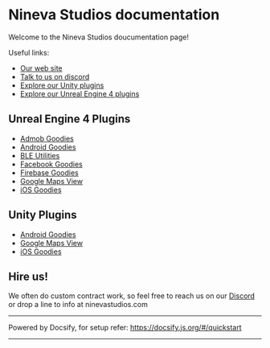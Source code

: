 # Nineva Studios documentation

Welcome to the Nineva Studios doucumentation page!

Useful links:

* [Our web site](https://ninevastudios.com)
* [Talk to us on discord](https://bit.ly/nineva_support_discord)
* [Explore our Unity plugins](https://assetstore.unity.com/publishers/5296)
* [Explore our Unreal Engine 4 plugins](https://www.unrealengine.com/marketplace/profile/Nineva+Studios)

## Unreal Engine 4 Plugins

* [Admob Goodies](ue-plugins/admob-unreal)
* [Android Goodies](ue-plugins/android-goodies-unreal)
* [BLE Utilities](ue-plugins/ble-utilities)
* [Facebook Goodies](ue-plugins/facebook-goodies)
* [Firebase Goodies](ue-plugins/firebase-unreal)
* [Google Maps View](ue-plugins/google-maps-unreal)
* [iOS Goodies](ue-plugins/ios-goodies)

## Unity Plugins

* [Android Goodies](unity-plugins/android-goodies)
* [Google Maps View](unity-plugins/google-maps)
* [iOS Goodies](unity-plugins/ios-goodies)

## Hire us!

We often do custom contract work, so feel free to reach us on our [Discord](https://bit.ly/nineva_support_discord) or drop a line to info at ninevastudios.com

---

Powered by Docsify, for setup refer: https://docsify.js.org/#/quickstart

---
